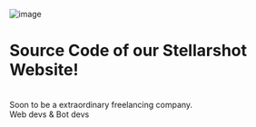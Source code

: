 ![image](https://user-images.githubusercontent.com/69644334/149370739-1c9bdc31-5c4b-418a-a244-095d8b1f920a.png)

# Source Code of our Stellarshot Website!
<br>
Soon to be a extraordinary freelancing company.
<br>
Web devs & Bot devs
